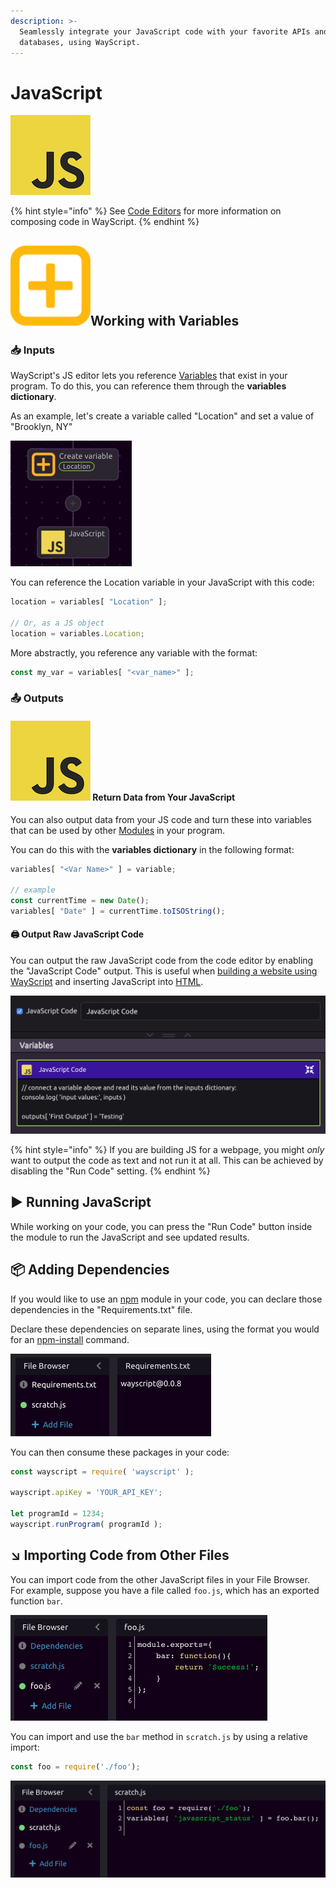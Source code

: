 ```yaml
---
description: >-
  Seamlessly integrate your JavaScript code with your favorite APIs and
  databases, using WayScript.
---
```


# JavaScript



![Write JavaScript code.](../../.gitbook/assets/javascript_code.png)

{% hint style="info" %}
See [Code Editors](../../getting_started/code-editors.md) for more information on composing code in WayScript.
{% endhint %}

## ![](../../.gitbook/assets/create_var.png)Working with Variables

###  📥 Inputs

WayScript's JS editor lets you reference [Variables](../../getting_started/variables.md) that exist in your program. To do this, you can reference them through the **variables dictionary**.

As an example, let's create a variable called "Location" and set a value of "Brooklyn, NY"

![](../../.gitbook/assets/screen-shot-2019-08-19-at-1.21.56-pm.png)

You can reference the Location variable in your JavaScript with this code:

```javascript
location = variables[ "Location" ];

// Or, as a JS object
location = variables.Location;
```

More abstractly, you reference any variable with the format:

```javascript
const my_var = variables[ "<var_name>" ];
```

### 📤 Outputs

#### ![](../../.gitbook/assets/javascript_code.png) Return Data from Your JavaScript

You can also output data from your JS code and turn these into variables that can be used by other [Modules](../../getting_started/modules.md) in your program. 

You can do this with the **variables dictionary** in the following format:

```javascript
variables[ "<Var Name>" ] = variable;

// example
const currentTime = new Date();
variables[ "Date" ] = currentTime.toISOString();
```

#### 🖨 Output Raw JavaScript Code

You can output the raw JavaScript code from the code editor by enabling the "JavaScript Code" output. This is useful when [building a website using WayScript](https://www.youtube.com/watch?reload=9&v=OrZMjdVhFfA&feature=youtu.be) and inserting JavaScript into [HTML](html.md).

![Raw JS Code Output as a Variable](../../.gitbook/assets/screen-shot-2019-08-30-at-2.58.48-pm.png)

{% hint style="info" %}
If you are building JS for a webpage, you might _only_ want to output the code as text and not run it at all. This can be achieved by disabling the "Run Code" setting. 
{% endhint %}

## ▶ Running JavaScript

While working on your code, you can press the "Run Code" button inside the module to run the JavaScript and see updated results.

## 📦 Adding Dependencies

If you would like to use an [npm](https://www.npmjs.com/) module in your code, you can declare those dependencies in the "Requirements.txt" file.

Declare these dependencies on separate lines, using the format you would for an [npm-install](https://docs.npmjs.com/cli/install) command.

![](../../.gitbook/assets/screen-shot-2020-01-23-at-6.21.14-pm.png)

You can then consume these packages in your code:

```javascript
const wayscript = require( 'wayscript' );

wayscript.apiKey = 'YOUR_API_KEY';

let programId = 1234;
wayscript.runProgram( programId );
```

## ↘ Importing Code from Other Files

You can import code from the other JavaScript files in your File Browser. For example, suppose you have a file called `foo.js`, which has an exported function `bar`.

![](../../.gitbook/assets/screen-shot-2020-02-18-at-2.11.18-pm.png)

You can import and use the `bar` method in `scratch.js` by using a relative import:

```javascript
const foo = require('./foo');
```

![Example of importing and using the function &quot;bar&quot; from &quot;foo.js&quot;](../../.gitbook/assets/screen-shot-2020-02-18-at-2.11.28-pm.png)

